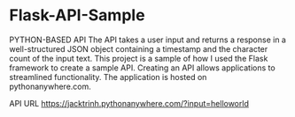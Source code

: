 # Flask-API-Sample

PYTHON-BASED API
The API takes a user input and returns a response in a well-structured JSON object containing a timestamp and the character count of the input text. 
This project is a sample of how I used the Flask framework to create a sample API. 
Creating an API allows applications to streamlined functionality. 
The application is hosted on pythonanywhere.com.

API URL
https://jacktrinh.pythonanywhere.com/?input=helloworld
